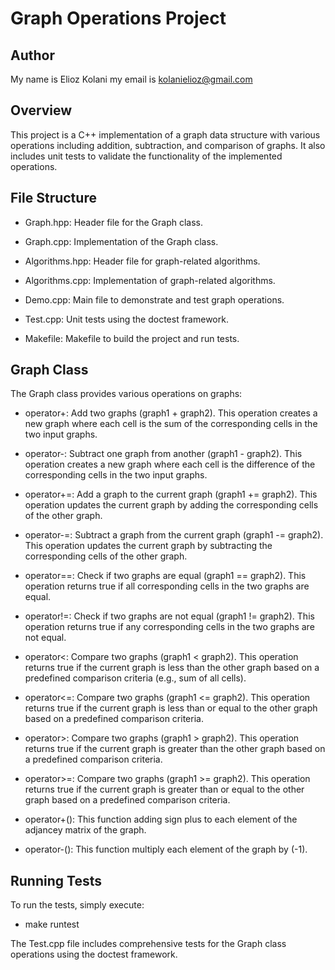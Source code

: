 # Graph Operations Project
## Author
My name is Elioz Kolani
my email is kolanielioz@gmail.com

## Overview

This project is a C++ implementation of a graph data structure with various operations including addition, subtraction, and comparison of graphs. It also includes unit tests to validate the functionality of the implemented operations.

## File Structure

+ Graph.hpp: Header file for the Graph class.

+ Graph.cpp: Implementation of the Graph class.

+ Algorithms.hpp: Header file for graph-related algorithms.

+ Algorithms.cpp: Implementation of graph-related algorithms.
    
+ Demo.cpp: Main file to demonstrate and test graph operations.
    
+ Test.cpp: Unit tests using the doctest framework.

+ Makefile: Makefile to build the project and run tests.


## Graph Class

The Graph class provides various operations on graphs:

+ operator+: Add two graphs (graph1 + graph2). This operation creates a new graph where each cell is the sum of the corresponding cells in the two input graphs.

+ operator-: Subtract one graph from another (graph1 - graph2). This operation creates a new graph where each cell is the difference of the corresponding cells in the two input graphs.

+ operator+=: Add a graph to the current graph (graph1 += graph2). This operation updates the current graph by adding the corresponding cells of the other graph.
    
+ operator-=: Subtract a graph from the current graph (graph1 -= graph2). This operation updates the current graph by subtracting the corresponding cells of the other graph.
    
+ operator==: Check if two graphs are equal (graph1 == graph2). This operation returns true if all corresponding cells in the two graphs are equal.
    
+ operator!=: Check if two graphs are not equal (graph1 != graph2). This operation returns true if any corresponding cells in the two graphs are not equal.
    
+ operator<: Compare two graphs (graph1 < graph2). This operation returns true if the current graph is less than the other graph based on a predefined comparison criteria (e.g., sum of all cells).
    
+ operator<=: Compare two graphs (graph1 <= graph2). This operation returns true if the current graph is less than or equal to the other graph based on a predefined comparison criteria.
    
+ operator>: Compare two graphs (graph1 > graph2). This operation returns true if the current graph is greater than the other graph based on a predefined comparison criteria.
    
+ operator>=: Compare two graphs (graph1 >= graph2). This operation returns true if the current graph is greater than or equal to the other graph based on a predefined comparison criteria.
    
+ operator+():  This function adding sign plus to each element of the adjancey matrix of the graph.

+ operator-():  This function multiply each element of the graph by (-1).

## Running Tests

To run the tests, simply execute:
+ make runtest


The Test.cpp file includes comprehensive tests for the Graph class operations using the doctest framework.


